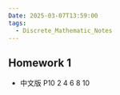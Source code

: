 ```yaml
---
Date: 2025-03-07T13:59:00
tags:
  - Discrete_Mathematic_Notes
---
```

## Homework 1

- 中文版 P10 2 4 6 8 10